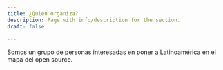 ```yaml
---
title: ¿Quién organiza?
description: Page with info/description for the section.
draft: false

---
```

Somos un grupo de personas interesadas en poner a Latinoamérica en el mapa del open source.

